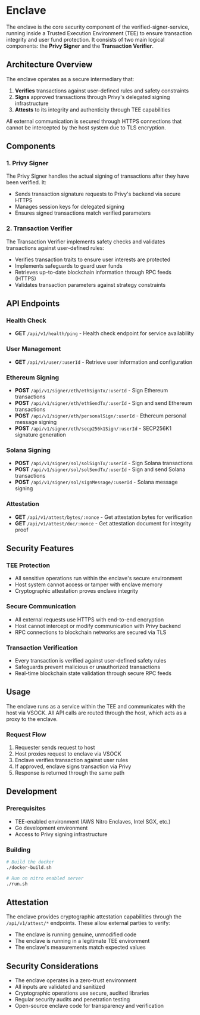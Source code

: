 # Enclave

The enclave is the core security component of the verified-signer-service, running inside a Trusted Execution Environment (TEE) to ensure transaction integrity and user fund protection. It consists of two main logical components: the **Privy Signer** and the **Transaction Verifier**.

## Architecture Overview

The enclave operates as a secure intermediary that:
1. **Verifies** transactions against user-defined rules and safety constraints
2. **Signs** approved transactions through Privy's delegated signing infrastructure
3. **Attests** to its integrity and authenticity through TEE capabilities

All external communication is secured through HTTPS connections that cannot be intercepted by the host system due to TLS encryption.

## Components

### 1. Privy Signer
The Privy Signer handles the actual signing of transactions after they have been verified. It:
- Sends transaction signature requests to Privy's backend via secure HTTPS
- Manages session keys for delegated signing
- Ensures signed transactions match verified parameters

### 2. Transaction Verifier
The Transaction Verifier implements safety checks and validates transactions against user-defined rules:
- Verifies transaction traits to ensure user interests are protected
- Implements safeguards to guard user funds
- Retrieves up-to-date blockchain information through RPC feeds (HTTPS)
- Validates transaction parameters against strategy constraints

## API Endpoints

### Health Check
- **GET** `/api/v1/health/ping` - Health check endpoint for service availability

### User Management
- **GET** `/api/v1/user/:userId` - Retrieve user information and configuration

### Ethereum Signing
- **POST** `/api/v1/signer/eth/ethSignTx/:userId` - Sign Ethereum transactions
- **POST** `/api/v1/signer/eth/ethSendTx/:userId` - Sign and send Ethereum transactions
- **POST** `/api/v1/signer/eth/personalSign/:userId` - Ethereum personal message signing
- **POST** `/api/v1/signer/eth/secp256k1Sign/:userId` - SECP256K1 signature generation

### Solana Signing
- **POST** `/api/v1/signer/sol/solSignTx/:userId` - Sign Solana transactions
- **POST** `/api/v1/signer/sol/solSendTx/:userId` - Sign and send Solana transactions
- **POST** `/api/v1/signer/sol/signMessage/:userId` - Solana message signing

### Attestation
- **GET** `/api/v1/attest/bytes/:nonce` - Get attestation bytes for verification
- **GET** `/api/v1/attest/doc/:nonce` - Get attestation document for integrity proof

## Security Features

### TEE Protection
- All sensitive operations run within the enclave's secure environment
- Host system cannot access or tamper with enclave memory
- Cryptographic attestation proves enclave integrity

### Secure Communication
- All external requests use HTTPS with end-to-end encryption
- Host cannot intercept or modify communication with Privy backend
- RPC connections to blockchain networks are secured via TLS

### Transaction Verification
- Every transaction is verified against user-defined safety rules
- Safeguards prevent malicious or unauthorized transactions
- Real-time blockchain state validation through secure RPC feeds

## Usage

The enclave runs as a service within the TEE and communicates with the host via VSOCK. All API calls are routed through the host, which acts as a proxy to the enclave.

### Request Flow
1. Requester sends request to host
2. Host proxies request to enclave via VSOCK
3. Enclave verifies transaction against user rules
4. If approved, enclave signs transaction via Privy
5. Response is returned through the same path

## Development

### Prerequisites
- TEE-enabled environment (AWS Nitro Enclaves, Intel SGX, etc.)
- Go development environment
- Access to Privy signing infrastructure

### Building
```bash
# Build the docker
./docker-build.sh

# Run on nitro enabled server
./run.sh
```

## Attestation

The enclave provides cryptographic attestation capabilities through the `/api/v1/attest/*` endpoints. These allow external parties to verify:
- The enclave is running genuine, unmodified code
- The enclave is running in a legitimate TEE environment
- The enclave's measurements match expected values

## Security Considerations

- The enclave operates in a zero-trust environment
- All inputs are validated and sanitized
- Cryptographic operations use secure, audited libraries
- Regular security audits and penetration testing
- Open-source enclave code for transparency and verification


